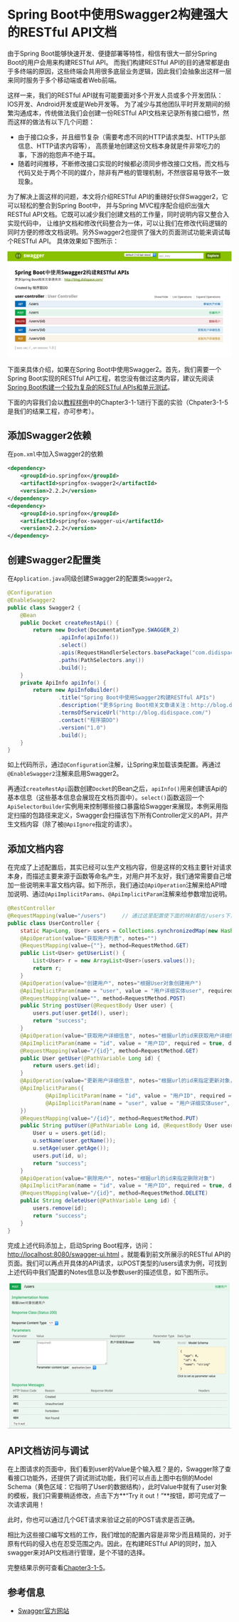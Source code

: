 # Spring Boot中使用Swagger2构建强大的RESTful API文档

由于Spring Boot能够快速开发、便捷部署等特性，相信有很大一部分Spring Boot的用户会用来构建RESTful API。
而我们构建RESTful API的目的通常都是由于多终端的原因，这些终端会共用很多底层业务逻辑，因此我们会抽象出这样一层来同时服务于多个移动端或者Web前端。

这样一来，我们的RESTful API就有可能要面对多个开发人员或多个开发团队：IOS开发、Android开发或是Web开发等。
为了减少与其他团队平时开发期间的频繁沟通成本，传统做法我们会创建一份RESTful API文档来记录所有接口细节，然而这样的做法有以下几个问题：

* 由于接口众多，并且细节复杂（需要考虑不同的HTTP请求类型、HTTP头部信息、HTTP请求内容等），
  高质量地创建这份文档本身就是件非常吃力的事，下游的抱怨声不绝于耳。
* 随着时间推移，不断修改接口实现的时候都必须同步修改接口文档，而文档与代码又处于两个不同的媒介，除非有严格的管理机制，不然很容易导致不一致现象。

为了解决上面这样的问题，本文将介绍RESTful API的重磅好伙伴Swagger2，它可以轻松的整合到Spring Boot中，
并与Spring MVC程序配合组织出强大RESTful API文档。它既可以减少我们创建文档的工作量，同时说明内容又整合入实现代码中，
让维护文档和修改代码整合为一体，可以让我们在修改代码逻辑的同时方便的修改文档说明。另外Swagger2也提供了强大的页面测试功能来调试每个RESTful API。
具体效果如下图所示：

![Swagger](/images/swagger2_1.png)

下面来具体介绍，如果在Spring Boot中使用Swagger2。首先，我们需要一个Spring Boot实现的RESTful API工程，若您没有做过这类内容，建议先阅读
[Spring Boot构建一个较为复杂的RESTful APIs和单元测试](https://github.com/sundalei/spring-boot-demo/blob/master/Spring%20Boot%E6%9E%84%E5%BB%BARESTful%20API%E4%B8%8E%E5%8D%95%E5%85%83%E6%B5%8B%E8%AF%95.md)。

下面的内容我们会以[教程样例](http://git.oschina.net/didispace/SpringBoot-Learning)中的Chapter3-1-1进行下面的实验（Chpater3-1-5是我们的结果工程，亦可参考）。

## 添加Swagger2依赖

在```pom.xml```中加入Swagger2的依赖

```xml
<dependency>
    <groupId>io.springfox</groupId>
    <artifactId>springfox-swagger2</artifactId>
    <version>2.2.2</version>
</dependency>
<dependency>
    <groupId>io.springfox</groupId>
    <artifactId>springfox-swagger-ui</artifactId>
    <version>2.2.2</version>
</dependency>
```

## 创建Swagger2配置类

在```Application.java```同级创建Swagger2的配置类```Swagger2```。

```java
@Configuration
@EnableSwagger2
public class Swagger2 {
    @Bean
    public Docket createRestApi() {
        return new Docket(DocumentationType.SWAGGER_2)
                .apiInfo(apiInfo())
                .select()
                .apis(RequestHandlerSelectors.basePackage("com.didispace.web"))
                .paths(PathSelectors.any())
                .build();
    }
    private ApiInfo apiInfo() {
        return new ApiInfoBuilder()
                .title("Spring Boot中使用Swagger2构建RESTful APIs")
                .description("更多Spring Boot相关文章请关注：http://blog.didispace.com/")
                .termsOfServiceUrl("http://blog.didispace.com/")
                .contact("程序猿DD")
                .version("1.0")
                .build();
    }
}
```

如上代码所示，通过```@Configuration```注解，让Spring来加载该类配置。再通过```@EnableSwagger2```注解来启用Swagger2。

再通过```createRestApi```函数创建```Docket```的Bean之后，```apiInfo()```用来创建该Api的基本信息（这些基本信息会展现在文档页面中）。```select()```函数返回一个```ApiSelectorBuilder```实例用来控制哪些接口暴露给Swagger来展现，本例采用指定扫描的包路径来定义，Swagger会扫描该包下所有Controller定义的API，并产生文档内容（除了被```@ApiIgnore```指定的请求）。

## 添加文档内容

在完成了上述配置后，其实已经可以生产文档内容，但是这样的文档主要针对请求本身，而描述主要来源于函数等命名产生，对用户并不友好，我们通常需要自己增加一些说明来丰富文档内容。如下所示，我们通过```@ApiOperation```注解来给API增加说明、通过```@ApiImplicitParams```、```@ApiImplicitParam```注解来给参数增加说明。

```java
@RestController
@RequestMapping(value="/users")     // 通过这里配置使下面的映射都在/users下，可去除
public class UserController {
    static Map<Long, User> users = Collections.synchronizedMap(new HashMap<Long, User>());
    @ApiOperation(value="获取用户列表", notes="")
    @RequestMapping(value={""}, method=RequestMethod.GET)
    public List<User> getUserList() {
        List<User> r = new ArrayList<User>(users.values());
        return r;
    }
    @ApiOperation(value="创建用户", notes="根据User对象创建用户")
    @ApiImplicitParam(name = "user", value = "用户详细实体user", required = true, dataType = "User")
    @RequestMapping(value="", method=RequestMethod.POST)
    public String postUser(@RequestBody User user) {
        users.put(user.getId(), user);
        return "success";
    }
    @ApiOperation(value="获取用户详细信息", notes="根据url的id来获取用户详细信息")
    @ApiImplicitParam(name = "id", value = "用户ID", required = true, dataType = "Long")
    @RequestMapping(value="/{id}", method=RequestMethod.GET)
    public User getUser(@PathVariable Long id) {
        return users.get(id);
    }
    @ApiOperation(value="更新用户详细信息", notes="根据url的id来指定更新对象，并根据传过来的user信息来更新用户详细信息")
    @ApiImplicitParams({
            @ApiImplicitParam(name = "id", value = "用户ID", required = true, dataType = "Long"),
            @ApiImplicitParam(name = "user", value = "用户详细实体user", required = true, dataType = "User")
    })
    @RequestMapping(value="/{id}", method=RequestMethod.PUT)
    public String putUser(@PathVariable Long id, @RequestBody User user) {
        User u = users.get(id);
        u.setName(user.getName());
        u.setAge(user.getAge());
        users.put(id, u);
        return "success";
    }
    @ApiOperation(value="删除用户", notes="根据url的id来指定删除对象")
    @ApiImplicitParam(name = "id", value = "用户ID", required = true, dataType = "Long")
    @RequestMapping(value="/{id}", method=RequestMethod.DELETE)
    public String deleteUser(@PathVariable Long id) {
        users.remove(id);
        return "success";
    }
}
```

完成上述代码添加上，启动Spring Boot程序，访问：[http://localhost:8080/swagger-ui.html](http://localhost:8080/swagger-ui.html)
。就能看到前文所展示的RESTful API的页面。我们可以再点开具体的API请求，以POST类型的/users请求为例，可找到上述代码中我们配置的Notes信息以及参数user的描述信息，如下图所示。

![RESTful API](/images/swagger2_2.png)

## API文档访问与调试

在上图请求的页面中，我们看到user的Value是个输入框？是的，Swagger除了查看接口功能外，还提供了调试测试功能，我们可以点击上图中右侧的Model Schema（黄色区域：它指明了User的数据结构），此时Value中就有了user对象的模板，我们只需要稍适修改，点击下方**“Try it out！”**按钮，即可完成了一次请求调用！

此时，你也可以通过几个GET请求来验证之前的POST请求是否正确。

相比为这些接口编写文档的工作，我们增加的配置内容是非常少而且精简的，对于原有代码的侵入也在忍受范围之内。因此，在构建RESTful API的同时，加入swagger来对API文档进行管理，是个不错的选择。

完整结果示例可查看[Chapter3-1-5](http://git.oschina.net/didispace/SpringBoot-Learning)。

## 参考信息

* [Swagger官方网站](http://swagger.io/)

